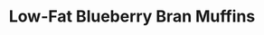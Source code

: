---
title: Low-Fat Blueberry Bran Muffins
favorite: true
source: Allrecipes.com
source_url: http://allrecipes.com/recipe/low-fat-blueberry-bran-muffins/
yield: 12 muffins
active_time: 15 Min
total_time: 35 Min
tags: 
  - breakfast
image: /uploads/blueberryBranMuffins.jpg
ingredients: |-
  * 1 1/2 cups wheat bran 
  * 1 cup nonfat milk 
  * 1/2 cup unsweetened applesauce 
  * 1 egg 
  * 2/3 cup brown sugar 
  * 1/2 teaspoon vanilla extract 
  * 1/2 cup all-purpose flour 
  * 1/2 cup whole wheat flour 
  * 1 teaspoon baking soda 
  * 1 teaspoon baking powder 
  * 1/2 teaspoon salt 
  * 1 cup blueberries 
instructions: |-
  * Preheat oven to 375 degrees F (190 degrees C). Grease muffin cups or use paper muffin liners. Mix together wheat bran and milk, and let stand for 10 minutes. 
  * In a large bowl, mix together applesauce, egg, brown sugar, and vanilla. Beat in bran mixture. Sift together all-purpose flour, whole wheat flour, baking soda, baking powder, and salt. Stir into bran mixture until just blended. Fold in blueberries. Scoop into muffin cups. 
  * Bake in preheated oven for 15 to 20 minutes, or until tops spring back when lightly tapped. 
notes: Doubled recipe, put slightly more than a cup of blueberries and cranberries (each) that were frozen and sat on the counter for ~45 mins, heaping cup of applesauce, sprinkled oats on top for cute points.
---